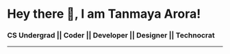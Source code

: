 # Hey there 👋, I am Tanmaya Arora!

### CS Undergrad || Coder || Developer || Designer || Technocrat
-------------------------------------------------------------------

<!--
**tanmaya-tech/tanmaya-tech** is a ✨ _special_ ✨ repository because its `README.md` (this file) appears on your GitHub profile.

Here are some ideas to get you started:

- 🔭 I’m currently working on ...
- 🌱 I’m currently learning ...
- 👯 I’m looking to collaborate on ...
- 🤔 I’m looking for help with ...
- 💬 Ask me about #Python, #Java, #Web Development, #Blockchain
- 📫 How to reach me: tanmayaarora99@gmail.com
- 😄 Pronouns: She / Her
- ⚡ Fun fact: Chocolates>>>>>
-->
